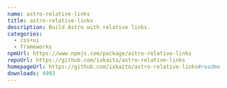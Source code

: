 ```yaml
---
name: astro-relative-links
title: astro-relative-links
description: Build Astro with relative links.
categories:
  - css+ui
  - frameworks
npmUrl: https://www.npmjs.com/package/astro-relative-links
repoUrl: https://github.com/ixkaito/astro-relative-links
homepageUrl: https://github.com/ixkaito/astro-relative-links#readme
downloads: 4993
---
```

